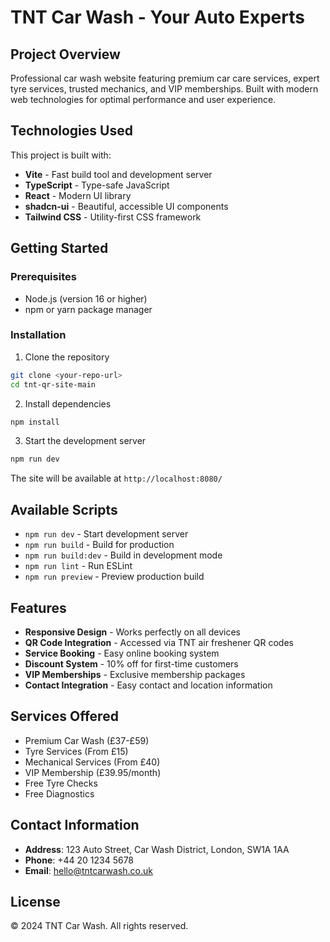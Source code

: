 # TNT Car Wash - Your Auto Experts

## Project Overview

Professional car wash website featuring premium car care services, expert tyre services, trusted mechanics, and VIP memberships. Built with modern web technologies for optimal performance and user experience.

## Technologies Used

This project is built with:

- **Vite** - Fast build tool and development server
- **TypeScript** - Type-safe JavaScript
- **React** - Modern UI library
- **shadcn-ui** - Beautiful, accessible UI components
- **Tailwind CSS** - Utility-first CSS framework

## Getting Started

### Prerequisites
- Node.js (version 16 or higher)
- npm or yarn package manager

### Installation

1. Clone the repository
```bash
git clone <your-repo-url>
cd tnt-qr-site-main
```

2. Install dependencies
```bash
npm install
```

3. Start the development server
```bash
npm run dev
```

The site will be available at `http://localhost:8080/`

## Available Scripts

- `npm run dev` - Start development server
- `npm run build` - Build for production
- `npm run build:dev` - Build in development mode
- `npm run lint` - Run ESLint
- `npm run preview` - Preview production build

## Features

- **Responsive Design** - Works perfectly on all devices
- **QR Code Integration** - Accessed via TNT air freshener QR codes
- **Service Booking** - Easy online booking system
- **Discount System** - 10% off for first-time customers
- **VIP Memberships** - Exclusive membership packages
- **Contact Integration** - Easy contact and location information

## Services Offered

- Premium Car Wash (£37-£59)
- Tyre Services (From £15)
- Mechanical Services (From £40)
- VIP Membership (£39.95/month)
- Free Tyre Checks
- Free Diagnostics

## Contact Information

- **Address**: 123 Auto Street, Car Wash District, London, SW1A 1AA
- **Phone**: +44 20 1234 5678
- **Email**: hello@tntcarwash.co.uk

## License

© 2024 TNT Car Wash. All rights reserved.